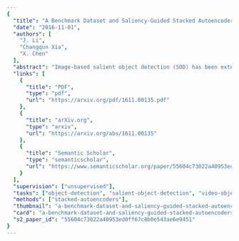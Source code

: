 ```yaml
---
{
  "title": "A Benchmark Dataset and Saliency-Guided Stacked Autoencoders for Video-Based Salient Object Detection",
  "date": "2016-11-01",
  "authors": [
    "J. Li",
    "Changqun Xia",
    "X. Chen"
  ],
  "abstract": "Image-based salient object detection (SOD) has been extensively studied in past decades. However, video-based SOD is much less explored due to the lack of large-scale video datasets within which salient objects are unambiguously defined and annotated. Toward this end, this paper proposes a video-based SOD dataset that consists of 200 videos. In constructing the dataset, we manually annotate all objects and regions over 7650 uniformly sampled keyframes and collect the eye-tracking data of 23 subjects who free-view all videos. From the user data, we find that salient objects in a video can be defined as objects that consistently pop-out throughout the video, and objects with such attributes can be unambiguously annotated by combining manually annotated object/region masks with eye-tracking data of multiple subjects. To the best of our knowledge, it is currently the largest dataset for video-based salient object detection. Based on this dataset, this paper proposes an unsupervised baseline approach for video-based SOD by using saliency-guided stacked autoencoders. In the proposed approach, multiple spatiotemporal saliency cues are first extracted at the pixel, superpixel, and object levels. With these saliency cues, stacked autoencoders are constructed in an unsupervised manner that automatically infers a saliency score for each pixel by progressively encoding the high-dimensional saliency cues gathered from the pixel and its spatiotemporal neighbors. In experiments, the proposed unsupervised approach is compared with 31 state-of-the-art models on the proposed dataset and outperforms 30 of them, including 19 image-based classic (unsupervised or non-deep learning) models, six image-based deep learning models, and five video-based unsupervised models. Moreover, benchmarking results show that the proposed dataset is very challenging and has the potential to boost the development of video-based SOD.",
  "links": [
    {
      "title": "PDF",
      "type": "pdf",
      "url": "https://arxiv.org/pdf/1611.00135.pdf"
    },
    {
      "title": "arXiv.org",
      "type": "arxiv",
      "url": "https://arxiv.org/abs/1611.00135"
    },
    {
      "title": "Semantic Scholar",
      "type": "semanticscholar",
      "url": "https://www.semanticscholar.org/paper/55604c73022a40953ed0ff67c8b0e543ae6e9451"
    }
  ],
  "supervision": ["unsupervised"],
  "tasks": ["object-detection", "salient-object-detection", "video-object-detection", "saliency-detection"],
  "methods": ["stacked-autoencoders"],
  "thumbnail": "a-benchmark-dataset-and-saliency-guided-stacked-autoencoders-for-video-based-salient-object-detection-thumb.jpg",
  "card": "a-benchmark-dataset-and-saliency-guided-stacked-autoencoders-for-video-based-salient-object-detection-card.jpg",
  "s2_paper_id": "55604c73022a40953ed0ff67c8b0e543ae6e9451"
}
---
```


